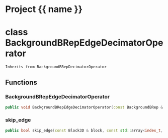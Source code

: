 <script setup>
import {useRoute} from 'vitepress'
const {path} = useRoute()
const tokens = path.split('/')
const words = tokens[2].split('-');
for (let i = 0; i < words.length; i++) {
    words[i] = words[i].charAt(0).toUpperCase() + words[i].slice(1);
    words[i] = words[i].replace('geode', 'Geode')
}
const name = words.join('-');
</script>
# Project {{ name }}

# class BackgroundBRepEdgeDecimatorOperator


```cpp
Inherits from BackgroundBRepDecimatorOperator
```



## Functions

### BackgroundBRepEdgeDecimatorOperator

```cpp
public void BackgroundBRepEdgeDecimatorOperator(const BackgroundBRep & background, const geode::Metric3D & metric)
```


### skip_edge

```cpp
public bool skip_edge(const Block3D & block, const std::array<index_t, 2> & edge)
```





